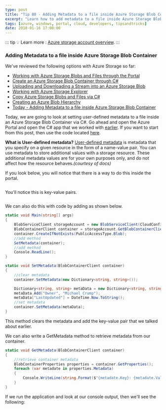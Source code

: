 ```yaml
---
type: post
title: "Tip 80 - Adding Metadata to a file inside Azure Storage Blob Container"
excerpt: "Learn how to add metadata to a file inside Azure Storage Blob Container"
tags: [azure, windows, portal, cloud, developers, tipsandtricks]
date: 2018-01-16 17:00:00
---
```


::: tip
:bulb: Learn more : [Azure storage account overview](https://docs.microsoft.com/azure/storage/common/storage-account-overview?WT.mc_id=docs-azuredevtips-azureappsdev).
:::

### Adding Metadata to a file inside Azure Storage Blob Container

We've reviewed the following options with Azure Storage so far:

* [Working with Azure Storage Blobs and Files through the Portal](https://microsoft.github.io/AzureTipsAndTricks/blog/tip74.html)
* [Create an Azure Storage Blob Container through C#](https://microsoft.github.io/AzureTipsAndTricks/blog/tip75.html)
* [Uploading and Downloading a Stream into an Azure Storage Blob](https://microsoft.github.io/AzureTipsAndTricks/blog/tip76.html)
* [Working with Azure Storage Explorer](https://microsoft.github.io/AzureTipsAndTricks/blog/tip77.html)
* [Copy Azure Storage Blobs and Files via C#](https://microsoft.github.io/AzureTipsAndTricks/blog/tip78.html)
* [Creating an Azure Blob Hierarchy](https://microsoft.github.io/AzureTipsAndTricks/blog/tip79.html)
* [Today - Adding Metadata to a file inside Azure Storage Blob Container](https://microsoft.github.io/AzureTipsAndTricks/blog/tip80.html)

Today, we are going to look at setting user-defined metadata to a file inside an Azure Storage Blob Container via C#. Go ahead and open the Azure Portal and open the C# app that we worked with [earlier](https://microsoft.github.io/AzureTipsAndTricks/blog/tip75.html). If you want to start from this post, then use the code located [here](https://github.com/mbcrump/azurestorage?WT.mc_id=github-azuredevtips-azureappsdev).

**What is User-defined metadata?** [User-defined metadata](https://docs.microsoft.com/azure/storage/blobs/storage-properties-metadata?WT.mc_id=docs-azuredevtips-azureappsdev) is metadata that you specify on a given resource in the form of a name-value pair. You can use metadata to store additional values with a storage resource. These additional metadata values are for your own purposes only, and do not affect how the resource behaves.*(courtesy of docs)*


If you look below, you will notice that there is a way to do this inside the portal. 

<img :src="$withBase('/files/azmetadata1.png')">

You'll notice this is key-value pairs. 

<img :src="$withBase('/files/azmetadata2.png')">

We can also do this with code by adding as shown below.

```csharp
static void Main(string[] args)
{
    BlobServiceClient storageAccount = new BlobServiceClient(CloudConfigurationManager.GetSetting("StorageConnection"));
    BlobContainerClient container = storageAccount.GetBlobContainerClient("images-backup");
    container.CreateIfNotExists(PublicAccessType.Blob);
    //add method
    SetMetadata(container);
    //add method
    Console.ReadLine();
}

static void SetMetadata(BlobContainerClient container)
{
    //clear metadata
    container.SetMetadata(new Dictionary<string, string>());

    Dictionary<string, string> metaData = new Dictionary<string, string>(2);
    metaData.Add("Owner", "Michael Crump");
    metaData["LastUpdated"] = DateTime.Now.ToString();
    //set metadata
    container.SetMetadata(metaData);
}
```

This method clears the metadata and add the key-value pair that we talked about earlier.

We can also write a GetMetadata method to retrieve metadata from our container.

```csharp
static void GetMetadata(BlobContainerClient container)
{
    //retrieve container metadata
    BlobContainerProperties properties = container.GetProperties();
    foreach (var metadate in properties.Metadata)
    {
        Console.WriteLine(string.Format($"{metadate.Key}: {metadate.Value}"));
    }
}
```

If we run the application and look at our console output, then we'll see the following:

<img :src="$withBase('/files/azmetadata3.png')">
